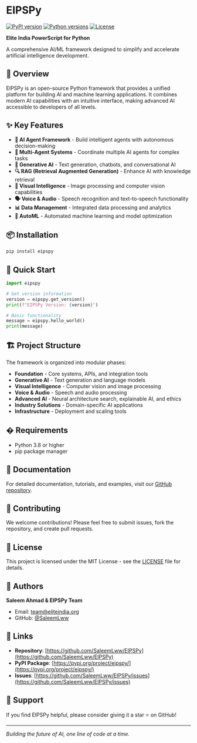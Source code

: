 # EIPSPy

[![PyPI version](https://badge.fury.io/py/eipspy.svg)](https://pypi.org/project/eipspy/)
[![Python versions](https://img.shields.io/pypi/pyversions/eipspy.svg)](https://pypi.org/project/eipspy/)
[![License](https://img.shields.io/pypi/l/eipspy.svg)](https://pypi.org/project/eipspy/)

**Elite India PowerScript for Python**

A comprehensive AI/ML framework designed to simplify and accelerate artificial intelligence development.

## 🌟 Overview

EIPSPy is an open-source Python framework that provides a unified platform for building AI and machine learning applications. It combines modern AI capabilities with an intuitive interface, making advanced AI accessible to developers of all levels.

## ✨ Key Features

- **🤖 AI Agent Framework** - Build intelligent agents with autonomous decision-making
- **🧠 Multi-Agent Systems** - Coordinate multiple AI agents for complex tasks
- **💬 Generative AI** - Text generation, chatbots, and conversational AI
- **🔍 RAG (Retrieval Augmented Generation)** - Enhance AI with knowledge retrieval
- **🎨 Visual Intelligence** - Image processing and computer vision capabilities
- **🗣️ Voice & Audio** - Speech recognition and text-to-speech functionality
- **📊 Data Management** - Integrated data processing and analytics
- **🔧 AutoML** - Automated machine learning and model optimization

## 📦 Installation

```bash
pip install eipspy
```

## 🚀 Quick Start

```python
import eipspy

# Get version information
version = eipspy.get_version()
print(f"EIPSPy Version: {version}")

# Basic functionality
message = eipspy.hello_world()
print(message)
```

## 🏗️ Project Structure

The framework is organized into modular phases:

- **Foundation** - Core systems, APIs, and integration tools
- **Generative AI** - Text generation and language models
- **Visual Intelligence** - Computer vision and image processing
- **Voice & Audio** - Speech and audio processing
- **Advanced AI** - Neural architecture search, explainable AI, and ethics
- **Industry Solutions** - Domain-specific AI applications
- **Infrastructure** - Deployment and scaling tools

## �️ Requirements

- Python 3.8 or higher
- pip package manager

## 📖 Documentation

For detailed documentation, tutorials, and examples, visit our [GitHub repository](https://github.com/SaleemLww/EIPSPy).

## 🤝 Contributing

We welcome contributions! Please feel free to submit issues, fork the repository, and create pull requests.

## 📄 License

This project is licensed under the MIT License - see the [LICENSE](LICENSE) file for details.

## 👥 Authors

**Saleem Ahmad & EIPSPy Team**

- Email: team@eliteindia.org
- GitHub: [@SaleemLww](https://github.com/SaleemLww)

## 🔗 Links

- **Repository**: [https://github.com/SaleemLww/EIPSPy](https://github.com/SaleemLww/EIPSPy)
- **PyPI Package**: [https://pypi.org/project/eipspy/](https://pypi.org/project/eipspy/)
- **Issues**: [https://github.com/SaleemLww/EIPSPy/issues](https://github.com/SaleemLww/EIPSPy/issues)

## 🌟 Support

If you find EIPSPy helpful, please consider giving it a star ⭐ on GitHub!

---

*Building the future of AI, one line of code at a time.*